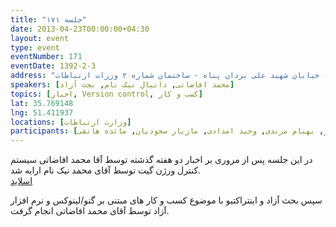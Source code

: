 ```yaml
---
title: "جلسه ۱۷۱"
date: 2013-04-23T00:00:00+04:30
layout: event
type: event
eventNumber: 171
eventDate: 1392-2-3
address: "خیابان ولیعصر - پایین تر از خیابان شهید وحید دستگردی (ظفر) - خیابان شهید علی یزدان پناه - ساختمان شماره ۲ وزرات ارتباطات"
speakers: [محمد افاضاتی, دانیال نیک نام, بحث آزاد]
topics: [اخبار, Version control, کسب و کار]
lat: 35.769148
lng: 51.411937
locations: [وزارت ارتباطات]
participants: [حمیدرضا سلیمانی, محمد درویش, محمد افاضاتی, مهدی صالحی, عباس اسماعیلی صومعه, علی قاضی مرادی, علی نارمد, کوشا اسماعیل پور, سید محمد مسعود صدرنژاد, رها فرخی, مریم لاهیجانی, پویا جوان بخت, سعید واتیان, رضا علیزاده مجد, مجتبی سخامنش, امید خسرو جردی, سید محمد حسین سجاد منش, رضا سامعی, محمد جهانگیری, سید مجید عظیمی, سمانه شاه محمدی, محمدرضا کمالی‌فرد, چالیست, عیسی حکمتی زاده, علیرضا باقری, مجتبی نوروزی, علی رستمی ابوسعیدی, ادوین بابومیان, حمید عظیمی, نسترن محمود یار, نازیلا اکبری, محمد نیک نام, زینب مشفق, علی حفاظتی, داریوش نصیر پور, احسان نظامی, رضا پورحسین, محمد علی مقدس زاده, یه انقلابی, صابر راستی کردار, بهنام مرندی, وحید امدادی, مازیار سجودیان, مائده هاتقی]
---
```

در این جلسه پس از مروری بر اخبار دو هفته گذشته توسط آقا محمد افاضاتی سیستم کنترل ورژن گیت توسط آقای محمد نیک نام ارایه شد.  
[اسلاید](/events/presentations/171/git.pdf)  

سپس بحث آزاد و اینتراکتیو با موضوع کسب و کار های مبتنی بر گنو/لینوکس و نرم افزار آزاد توسط آقای محمد افاضاتی انجام گرفت.